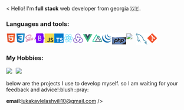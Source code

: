 <
Hello! I'm **full stack** web developer from georgia :georgia:.

### Languages and tools:
<img align="left" width="26px" src="https://github.com/devicons/devicon/blob/master/icons/html5/html5-original.svg"/>
<img align="left" width="26px" src="https://github.com/devicons/devicon/blob/master/icons/css3/css3-original.svg"/>
<img align="left" width="26px" src="https://github.com/devicons/devicon/blob/master/icons/sass/sass-original.svg"/>
<img align="left" width="26px" src="https://github.com/devicons/devicon/blob/master/icons/bootstrap/bootstrap-original.svg"/>
<img align="left" width="26px" src="https://github.com/devicons/devicon/blob/master/icons/javascript/javascript-original.svg"/>
<img align="left" width="26px" src="https://github.com/devicons/devicon/blob/master/icons/typescript/typescript-original.svg"/>
<img align="left" width="26px" src="https://github.com/devicons/devicon/blob/master/icons/react/react-original.svg"/>
<img align="left" width="26px" src="https://github.com/devicons/devicon/blob/master/icons/redux/redux-original.svg"/>
<img align="left" width="26px" src="https://github.com/devicons/devicon/blob/master/icons/vuejs/vuejs-original.svg"/>
<img align="left" width="26px" src="https://github.com/devicons/devicon/blob/master/icons/nuxtjs/nuxtjs-original.svg"/>
<img align="left" width="26px" src="https://github.com/devicons/devicon/blob/master/icons/jquery/jquery-original.svg"/>
<img align="left" width="40px" src="https://github.com/devicons/devicon/blob/master/icons/php/php-original.svg"/>
<img align="left" width="26px" src="https://upload.wikimedia.org/wikipedia/commons/thumb/9/9a/Laravel.svg/1200px-Laravel.svg.png"/>
<img align="left" width="31px" src="https://github.com/devicons/devicon/blob/master/icons/mysql/mysql-original.svg"/>
<img align="left" width="26px" src="https://github.com/devicons/devicon/blob/master/icons/git/git-original.svg"/>

<br/><br/>
### My Hobbies:
<img align="left" width="26px" src="https://upload.wikimedia.org/wikipedia/commons/thumb/8/87/Arduino_Logo.svg/1280px-Arduino_Logo.svg.png"/>
<img align="left" width="23px" src="https://www.image-line.com/innovaeditor/assets/FLStudio20_MasterIcon.png"/>
<br>
<br>
below are the projects I use to develop myself. so I am waiting for your feedback and advice!:blush::pray:

**email**:lukakavlelashvili10@gmail.com
/>
